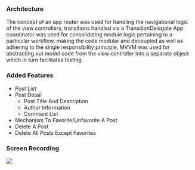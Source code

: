### Architecture

The concept of an app router was used for handling the navigational logic of the view controllers, transitions handled via a TransitionDelegate App coordinator was used for consolidating module logic pertaining to a particular workflow, making the code modular and decoupled as well as adhering to the single responsibility principle, MVVM was used for abstracting out model code from the view controller into a separate object which in turn facilitates testing.

### Added Features

- Post List
- Post Detail
  - Post Title And Description
  - Author Information
  - Comment List
- Mechanism To Favorite/Unfavorite A Post
- Delete A Post
- Delete All Posts Except Favorites

### Screen Recording

![](https://raw.githubusercontent.com/Jmejia-24/ZemogaTest/Mobile-Tech-Test/Screen/ScreenRecording.gif?token=GHSAT0AAAAAABW66QBXJOHNFK6KGXU7F67OYXEFBHQ)
